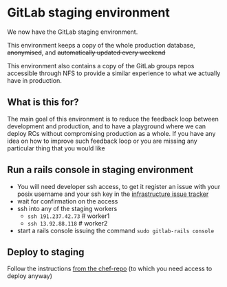 # GitLab staging environment

We now have the GitLab staging environment.

This environment keeps a copy of the whole production database, ~~anonymised~~, and ~~automatically updated every weekend~~

This environment also contains a copy of the GitLab groups repos accessible through NFS to provide a similar experience to what we actually have in production.

## What is this for?

The main goal of this environment is to reduce the feedback loop between development and production, and to have a playground where we can deploy RCs without compromising production as a whole.
If you have any idea on how to improve such feedback loop or you are missing any particular thing that you would like

## Run a rails console in staging environment

* You will need developer ssh access, to get it register an issue with your posix username and your ssh key in the [infrastructure issue tracker](https://gitlab.com/gitlab-com/infrastructure/issues)
* wait for confirmation on the access
* ssh into any of the staging workers
  * `ssh 191.237.42.73` # worker1
  * `ssh 13.92.88.118` # worker2
* start a rails console issuing the command `sudo gitlab-rails console`

## Deploy to staging

Follow the instructions [from the chef-repo](https://dev.gitlab.org/cookbooks/chef-repo/blob/master/doc/staging.md)
(to which you need access to deploy anyway)
